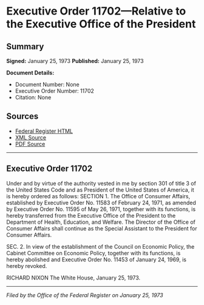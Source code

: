 # Executive Order 11702—Relative to the Executive Office of the President

## Summary

**Signed:** January 25, 1973
**Published:** January 25, 1973

**Document Details:**
- Document Number: None
- Executive Order Number: 11702
- Citation: None

## Sources
- [Federal Register HTML](https://www.presidency.ucsb.edu/documents/executive-order-11702-relative-the-executive-office-the-president)
- [XML Source](None)
- [PDF Source](None)

---

## Executive Order 11702

Under and by virtue of the authority vested in me by section 301 of title 3 of the United States Code and as President of the United States of America, it is hereby ordered as follows:
SECTION 1. The Office of Consumer Affairs, established by Executive Order No. 11583 of February 24, 1971, as amended by Executive Order No. 11595 of May 26, 1971, together with its functions, is hereby transferred from the Executive Office of the President to the Department of Health, Education, and Welfare. The Director of the Office of Consumer Affairs shall continue as the Special Assistant to the President for Consumer Affairs.

SEC. 2. In view of the establishment of the Council on Economic Policy, the Cabinet Committee on Economic Policy, together with its functions, is hereby abolished and Executive Order No. 11453 of January 24, 1969, is hereby revoked.

RICHARD NIXON
The White House,
January 25, 1973.

---

*Filed by the Office of the Federal Register on January 25, 1973*
